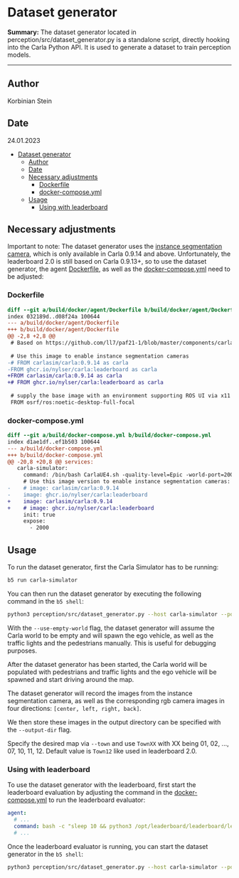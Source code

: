 # Dataset generator

**Summary:** The dataset generator located in perception/src/dataset_generator.py is a standalone script, directly
hooking into the Carla Python API. It is used to generate a dataset to train perception models.

---

## Author

Korbinian Stein

## Date

24.01.2023

<!-- TOC -->

- [Dataset generator](#dataset-generator)
  - [Author](#author)
  - [Date](#date)
  - [Necessary adjustments](#necessary-adjustments)
    - [Dockerfile](#dockerfile)
    - [docker-compose.yml](#docker-composeyml)
  - [Usage](#usage)
    - [Using with leaderboard](#using-with-leaderboard)

<!-- TOC -->

## Necessary adjustments

Important to note: The dataset generator uses
the [instance segmentation camera](https://carla.readthedocs.io/en/0.9.14/ref_sensors/#instance-segmentation-camera),
which is only available in Carla 0.9.14 and above.
Unfortunately, the leaderboard 2.0 is still based on Carla 0.9.13+, so to use the dataset generator,
the agent [Dockerfile](../../build/docker/agent/Dockerfile), as well as
the [docker-compose.yml](../../build/docker-compose.yml)
need to be adjusted:

### Dockerfile

```diff
diff --git a/build/docker/agent/Dockerfile b/build/docker/agent/Dockerfile
index 032189d..d08f24a 100644
--- a/build/docker/agent/Dockerfile
+++ b/build/docker/agent/Dockerfile
@@ -2,8 +2,8 @@
 # Based on https://github.com/ll7/paf21-1/blob/master/components/carla_ros_bridge/Dockerfile
 
 # Use this image to enable instance segmentation cameras
-# FROM carlasim/carla:0.9.14 as carla
-FROM ghcr.io/nylser/carla:leaderboard as carla
+FROM carlasim/carla:0.9.14 as carla
+# FROM ghcr.io/nylser/carla:leaderboard as carla
 
 # supply the base image with an environment supporting ROS UI via x11
 FROM osrf/ros:noetic-desktop-full-focal

 ```

### docker-compose.yml

```diff
diff --git a/build/docker-compose.yml b/build/docker-compose.yml
index d1ae1df..ef1b503 100644
--- a/build/docker-compose.yml
+++ b/build/docker-compose.yml
@@ -20,8 +20,8 @@ services:
   carla-simulator:
     command: /bin/bash CarlaUE4.sh -quality-level=Epic -world-port=2000 -resx=800 -resy=600
     # Use this image version to enable instance segmentation cameras: (it does not match the leaderboard version)
-    # image: carlasim/carla:0.9.14
-    image: ghcr.io/nylser/carla:leaderboard
+    image: carlasim/carla:0.9.14
+    # image: ghcr.io/nylser/carla:leaderboard
     init: true
     expose:
       - 2000
```

## Usage

To run the dataset generator, first the Carla Simulator has to be running:

  ```bash
  b5 run carla-simulator
  ```

You can then run the dataset generator by executing the following command in the `b5 shell`:

```bash
python3 perception/src/dataset_generator.py --host carla-simulator --port 2000 --use-empty-world
```

With the `--use-empty-world` flag, the dataset generator will assume the Carla world to be empty and will spawn the ego
vehicle, as well as the traffic lights and the pedestrians manually. This is useful for debugging purposes.

After the dataset generator has been started, the Carla world will be populated with pedestrians and traffic lights and
the ego vehicle will be spawned and start driving around the map.

The dataset generator will record the images from the instance segmentation camera, as well as the corresponding rgb
camera images in four directions: `[center, left, right, back]`.

We then store these images in the output directory can be specified with the `--output-dir`
flag.

Specify the desired map via `--town` and use `TownXX` with XX being 01, 02, ..., 07, 10, 11, 12.
Default value is `Town12` like used in leaderboard 2.0.

### Using with leaderboard

To use the dataset generator with the leaderboard, first start the leaderboard evaluation by adjusting the command in
the
[docker-compose.yml](../../build/docker-compose.yml) to run the leaderboard evaluator:

  ```yaml
  agent:
    # ...
    command: bash -c "sleep 10 && python3 /opt/leaderboard/leaderboard/leaderboard_evaluator.py --debug=0 --routes=/opt/leaderboard/data/routes_devtest.xml --agent=/opt/leaderboard/leaderboard/autoagents/npc_agent.py --host=carla-simulator --track=SENSORS"
    # ...
```

Once the leaderboard evaluator is running, you can start the dataset generator in the `b5 shell`:

```bash
python3 perception/src/dataset_generator.py --host carla-simulator --port 2000
```
